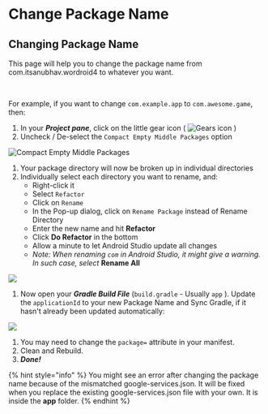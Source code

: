 # Change Package Name

## Changing Package Name

This page will help you to change the package name from com.itsanubhav.wordroid4 to whatever you want.

​

For example, if you want to change `com.example.app` to `com.awesome.game`, then:

1. In your _**Project pane**_, click on the little gear icon ( ![Gears icon](https://i.stack.imgur.com/lkezT.png) )
2. Uncheck / De-select the `Compact Empty Middle Packages` option

![Compact Empty Middle Packages](https://i.imgur.com/3j5pzNa.png)

1. Your package directory will now be broken up in individual directories
2. Individually select each directory you want to rename, and:
   * Right-click it
   * Select `Refactor`
   * Click on `Rename`
   * In the Pop-up dialog, click on `Rename Package` instead of Rename Directory
   * Enter the new name and hit **Refactor**
   * Click **Do Refactor** in the bottom
   * Allow a minute to let Android Studio update all changes
   * _Note: When renaming_ _`com`_ _in Android Studio, it might give a warning. In such case, select_ **Rename All**

![](https://i.imgur.com/PW9oZll.png)

1. Now open your _**Gradle Build File**_ (`build.gradle` - Usually `app` ). Update the `applicationId` to your new Package Name and Sync Gradle, if it hasn't already been updated automatically:

![](https://i.imgur.com/hMx08b7.png)

1. You may need to change the `package=` attribute in your manifest.
2. Clean and Rebuild.
3. _**Done!**_

{% hint style="info" %}
You might see an error after changing the package name because of the mismatched google-services.json. It will be fixed when you replace the existing google-services.json file with your own. It is inside the **app** folder.
{% endhint %}

[\
](https://wordroid.gitbook.io/wordroid-docs/changing-default-homepage)
